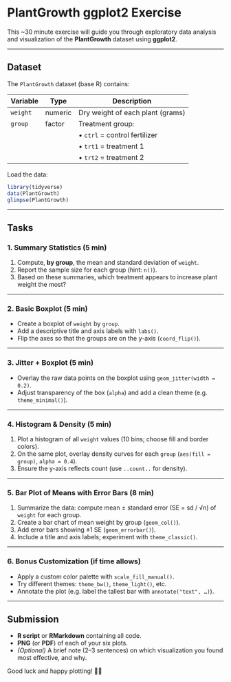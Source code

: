 # PlantGrowth ggplot2 Exercise

This \~30 minute exercise will guide you through exploratory data analysis and visualization of the **PlantGrowth** dataset using **ggplot2**.

---

## Dataset

The `PlantGrowth` dataset (base R) contains:

| Variable | Type    | Description                      |
| -------- | ------- | -------------------------------- |
| `weight` | numeric | Dry weight of each plant (grams) |
| `group`  | factor  | Treatment group:                 |
|          |         | • `ctrl`  = control fertilizer   |
|          |         | • `trt1`  = treatment 1          |
|          |         | • `trt2`  = treatment 2          |

Load the data:

```r
library(tidyverse)
data(PlantGrowth)
glimpse(PlantGrowth)
```

---

## Tasks

### 1. Summary Statistics (5 min)

1. Compute, **by group**, the mean and standard deviation of `weight`.
2. Report the sample size for each group (hint: `n()`).
3. Based on these summaries, which treatment appears to increase plant weight the most?

---

### 2. Basic Boxplot (5 min)

- Create a boxplot of `weight` by `group`.
- Add a descriptive title and axis labels with `labs()`.
- Flip the axes so that the groups are on the y-axis (`coord_flip()`).

---

### 3. Jitter + Boxplot (5 min)

- Overlay the raw data points on the boxplot using `geom_jitter(width = 0.2)`.
- Adjust transparency of the box (`alpha`) and add a clean theme (e.g. `theme_minimal()`).

---

### 4. Histogram & Density (5 min)

1. Plot a histogram of all `weight` values (10 bins; choose fill and border colors).
2. On the same plot, overlay density curves for each `group` (`aes(fill = group)`, `alpha = 0.4`).
3. Ensure the y-axis reflects count (use `..count..` for density).

---

### 5. Bar Plot of Means with Error Bars (8 min)

1. Summarize the data: compute mean ± standard error (SE = sd / √n) of `weight` for each group.
2. Create a bar chart of mean weight by group (`geom_col()`).
3. Add error bars showing ±1 SE (`geom_errorbar()`).
4. Include a title and axis labels; experiment with `theme_classic()`.

---

### 6. Bonus Customization (if time allows)

- Apply a custom color palette with `scale_fill_manual()`.
- Try different themes: `theme_bw()`, `theme_light()`, etc.
- Annotate the plot (e.g. label the tallest bar with `annotate("text", …)`).

---

## Submission

- **R script** or **RMarkdown** containing all code.
- **PNG** (or **PDF**) of each of your six plots.
- *(Optional)* A brief note (2–3 sentences) on which visualization you found most effective, and why.

Good luck and happy plotting! 🎨🚀

